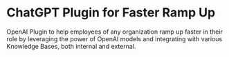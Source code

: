 # ChatGPT Plugin for Faster Ramp Up
OpenAI Plugin to help employees of any organization ramp up faster in their role by leveraging the power of OpenAI models and integrating with various Knowledge Bases, both internal and external.
